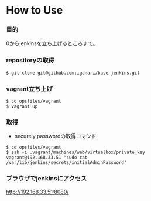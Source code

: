 # How to Use

### 目的

0からjenkinsを立ち上げるところまで。

### repositoryの取得

```
$ git clone git@github.com:iganari/base-jenkins.git
```

### vagrant立ち上げ

```
$ cd opsfiles/vagrant
$ vagrant up
```

### 取得

+ securely passwordの取得コマンド

```
$ cd opsfiles/vagrant
$ ssh -i .vagrant/machines/web/virtualbox/private_key vagrant@192.168.33.51 "sudo cat /var/lib/jenkins/secrets/initialAdminPassword"
```

### ブラウザでjenkinsにアクセス

http://192.168.33.51:8080/

